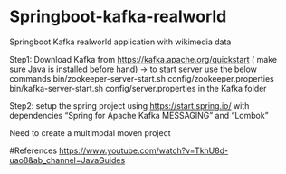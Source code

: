 # Springboot-kafka-realworld
Springboot Kafka realworld application with wikimedia data

Step1: Download Kafka from https://kafka.apache.org/quickstart ( make sure Java is installed before hand)
-> to start server use the below commands
bin/zookeeper-server-start.sh config/zookeeper.properties
bin/kafka-server-start.sh config/server.properties in the Kafka folder

Step2: setup the spring project using https://start.spring.io/ with dependencies “Spring for Apache Kafka MESSAGING” and “Lombok”

Need to create a multimodal moven project

#References
https://www.youtube.com/watch?v=TkhU8d-uao8&ab_channel=JavaGuides
